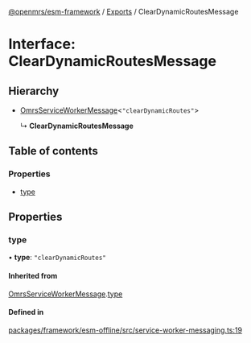 [@openmrs/esm-framework](../API.md) / [Exports](../modules.md) / ClearDynamicRoutesMessage

# Interface: ClearDynamicRoutesMessage

## Hierarchy

- [OmrsServiceWorkerMessage](omrsserviceworkermessage.md)<``"clearDynamicRoutes"``\>

  ↳ **ClearDynamicRoutesMessage**

## Table of contents

### Properties

- [type](cleardynamicroutesmessage.md#type)

## Properties

### type

• **type**: ``"clearDynamicRoutes"``

#### Inherited from

[OmrsServiceWorkerMessage](omrsserviceworkermessage.md).[type](omrsserviceworkermessage.md#type)

#### Defined in

[packages/framework/esm-offline/src/service-worker-messaging.ts:19](https://github.com/openmrs/openmrs-esm-core/blob/master/packages/framework/esm-offline/src/service-worker-messaging.ts#L19)
